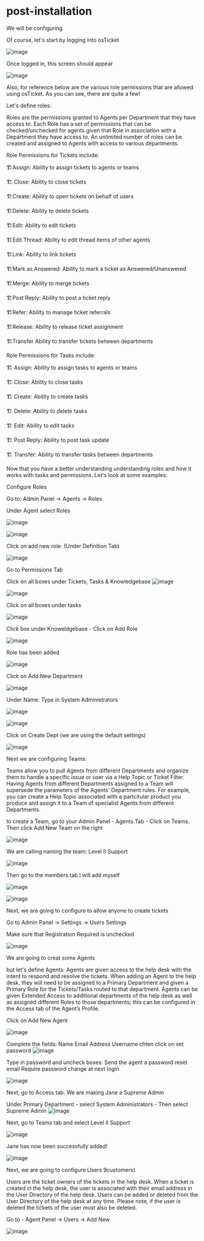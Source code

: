 # post-installation

We will be configuring 

Of course, let's start by logging into osTicket

![image](https://github.com/christyguajardo/osTicket-post-installation-setup/assets/147533626/38ae3701-fb10-4b86-b112-386222c12ac8)


Once logged in, this screen should appear

![image](https://github.com/christyguajardo/osTicket-post-installation-setup/assets/147533626/8993703d-4a53-41d6-99ae-0e97e43b5d69)


Also, for reference below are the various role permissions that are allowed using osTicket. As you can see, there are quite a few!

Let's define roles:

Roles are the permissions granted to Agents per Department that they have access to. Each Role has a set of permissions that can be checked/unchecked for agents given that Role in association with a Department they have access to. An unlimited number of roles can be created and assigned to Agents with access to various departments.

Role Permissions for Tickets include:

 🏗️Assign: Ability to assign tickets to agents or teams

 🏗️ Close: Ability to close tickets

 🏗️Create: Ability to open tickets on behalf of users

 🏗️Delete: Ability to delete tickets

 🏗️Edit: Ability to edit tickets

 🏗️Edit Thread: Ability to edit thread items of other agents

 🏗️Link: Ability to link tickets

 🏗️Mark as Answered: Ability to mark a ticket as Answered/Unanswered

 🏗️Merge: Ability to merge tickets

 🏗️Post Reply: Ability to post a ticket reply

 🏗️Refer: Ability to manage ticket referrals

 🏗️Release: Ability to release ticket assignment

 🏗️Transfer Ability to transfer tickets between departments


 Role Permissions for Tasks include:

 🏗️ Assign: Ability to assign tasks to agents or teams

 🏗️ Close: Ability to close tasks

 🏗️ Create: Ability to create tasks

 🏗️ Delete: Ability to delete tasks

 🏗️ Edit: Ability to edit tasks

 🏗️ Post Reply: Ability to post task update

 🏗️ Transfer: Ability to transfer tasks between departments


Now that you have a better understanding understanding roles and how it works with tasks and permissions. Let's look at some examples: 


Configure Roles

Go to: Admin Panel -> Agents -> Roles

Under Agent select Roles

![image](https://github.com/christyguajardo/osTicket-post-installation-setup/assets/147533626/20785db4-9c80-403a-8f16-b0217770d1eb)

![image](https://github.com/christyguajardo/osTicket-post-installation-setup/assets/147533626/a3450901-957f-46e4-9531-b16f90fa81d7)


Click on add new role: (Under Definition Tab)

![image](https://github.com/christyguajardo/osTicket-post-installation-setup/assets/147533626/72f3529e-c516-40e7-aeb5-307e9a51f049)


Go to Permissions Tab

Click on all boxes  under Tickets, Tasks & Knowledgebase 
![image](https://github.com/christyguajardo/osTicket-post-installation-setup/assets/147533626/62bd3960-fff7-496b-8ec0-b401496d52d2)

![image](https://github.com/christyguajardo/osTicket-post-installation-setup/assets/147533626/1d008c6b-1000-46ae-81df-98439967ec91)

Click on all boxes under tasks

![image](https://github.com/christyguajardo/osTicket-post-installation-setup/assets/147533626/3fe757d7-682e-4ea8-be89-2c5970cf340f)

Click box under Knoweldgebase - Click on Add Role 

![image](https://github.com/christyguajardo/osTicket-post-installation-setup/assets/147533626/91bf84a6-f4ce-42d6-9c07-74ebe47a1974)

Role has been added 

![image](https://github.com/christyguajardo/osTicket-post-installation-setup/assets/147533626/53c641ac-9cb6-4d6d-a0c4-3b200dace7ca)

Click on Add New Department

![image](https://github.com/christyguajardo/osTicket-post-installation-setup/assets/147533626/86fb0533-6b96-4202-97b1-416fc7da30e2)

Under Name: Type in System Administrators 

![image](https://github.com/christyguajardo/osTicket-post-installation-setup/assets/147533626/04e2d653-ff7a-45ae-ba2e-398da5d5b1b4)

![image](https://github.com/christyguajardo/osTicket-post-installation-setup/assets/147533626/b1447c47-9f54-4d81-8e05-a380d09f0e3c)

Click on Create Dept (we are using the default settings)

![image](https://github.com/christyguajardo/osTicket-post-installation-setup/assets/147533626/b5060be4-f6db-4539-86de-85088b624cdc)


Next we are configuring Teams:

Teams allow you to pull Agents from different Departments and organize them to handle a specific issue or user via a Help Topic or Ticket Filter.
Having Agents from different Departments assigned to a Team will supersede the parameters of the Agents' Department rules. For example, you can create a Help Topic associated with a partcitular product you produce and assign it to a Team of specialist Agents from different Departments. 

to create a Team, go to your Admin Panel - Agents Tab - Click on Teams. Then click Add New Team on the right

![image](https://github.com/christyguajardo/osTicket-post-installation-setup/assets/147533626/07a8f1e6-21fe-47b0-89fb-70fe056ba497)

We are calling naming the team: Level II Support 

![image](https://github.com/christyguajardo/osTicket-post-installation-setup/assets/147533626/5215ae3c-b550-4d7b-b7ac-fb7da0011cfa)

Then go to the members tab 
I will add myself 

![image](https://github.com/christyguajardo/osTicket-post-installation-setup/assets/147533626/a118fc5f-3fbf-4da9-9797-3727f734f605)

![image](https://github.com/christyguajardo/osTicket-post-installation-setup/assets/147533626/0a6dfb14-35eb-4764-871a-d3aa21293a3b)


Next, we are going to configure to allow anyone to create tickets

Go to Admin Panel -> Settings -> Users Settings


Make sure that Registration Required is unchecked 

![image](https://github.com/christyguajardo/osTicket-post-installation-setup/assets/147533626/d236e0ae-5750-4bb7-a916-1f824d4889c3)


We are going to creat some Agents

but let's define Agents: Agents are given access to the help desk with the intent to respond and resolve the tickets. When adding an Agent to the help desk, they will need to be assigned to a Primary Department and given a Primary Role for the Tickets/Tasks routed to that department. Agents can be given Extended Access to additional departments of the help desk as well as assigned different Roles to those departments; this can be configured in the Access tab of the Agent’s Profile.

Click on Add New Agent

![image](https://github.com/christyguajardo/osTicket-post-installation-setup/assets/147533626/24a87206-2b9f-49cb-ac55-2e2d39494a62)

Complete the fields: Name Email Address Username chten click on set password
![image](https://github.com/christyguajardo/osTicket-post-installation-setup/assets/147533626/8a1abac8-3d46-4bcb-9d2a-5ef1465efacd)


Type in password and uncheck boxes: Send the agent a password reset email
                                     Require password change at next login

![image](https://github.com/christyguajardo/osTicket-post-installation-setup/assets/147533626/3de2db61-06cb-4597-8c86-34a22c68bc0b)

Next, go to Access tab. We are making Jane a Supreme Admin 

Under Primary Department - select System Administrators - Then select Supreme Admin
![image](https://github.com/christyguajardo/osTicket-post-installation-setup/assets/147533626/65c2cdcd-0d5f-43c0-a4bd-51281b82a736)

Next, go to Teams tab and select Level II Support

![image](https://github.com/christyguajardo/osTicket-post-installation-setup/assets/147533626/7bc95691-2f6f-4614-b50d-02aeaf978e71)

Jane has now been successfully added!

![image](https://github.com/christyguajardo/osTicket-post-installation-setup/assets/147533626/de387ede-4dc5-4a35-96df-48238a87484f)


Next, we are going to configure Users 9customers)

Users are the ticket owners of the tickets in the help desk. When a ticket is created in the help desk, the user is associated with their email address in the User Directory of the help desk. Users can be added or deleted from the User Directory of the help desk at any time. Please note, if the user is deleted the tickets of the user must also be deleted. 

Go to - Agent Panel -> Users -> Add New


![image](https://github.com/christyguajardo/osTicket-post-installation-setup/assets/147533626/d0b7fc21-a7d4-4aa4-bfc7-c6e371bb0182)



